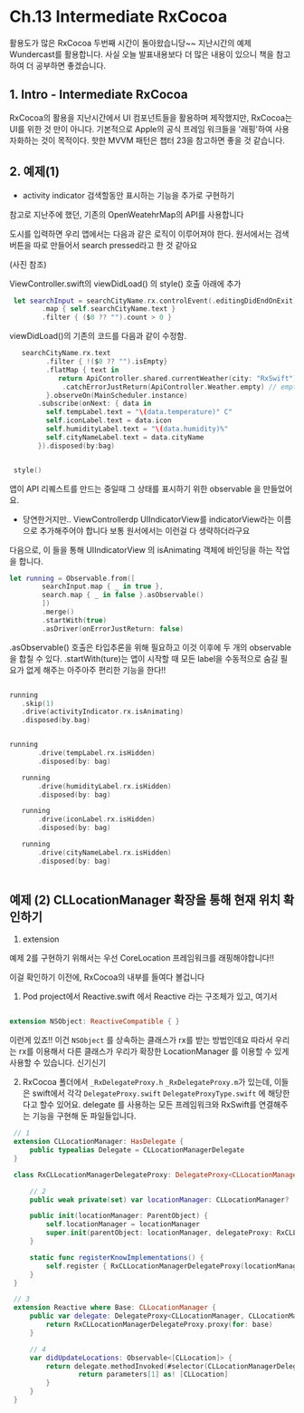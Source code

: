 # Ch.13 Intermediate RxCocoa

활용도가 많은 RxCocoa 두번째 시간이 돌아왔습니당~~ 지난시간의 예제 Wundercast를 활용합니다. 사실 오늘 발표내용보다 더 많은 내용이 있으니 책을 참고하여 더 공부하면 좋겠습니다.

## 1. Intro - Intermediate RxCocoa


RxCocoa의 활용을 지난시간에서 UI 컴포넌트들을 활용하며 제작했지만, RxCocoa는 UI를 위한 것 만이 아니다. 기본적으로 Apple의 공식 프레임 워크들을 '래핑'하여 사용자화하는 것이 목적이다.
핫한 MVVM 패턴은 챕터 23을 참고하면 좋을 것 같습니다.

## 2. 예제(1)

 * activity indicator 검색할동안 표시하는 기능을 추가로 구현하기

 
 참고로 지난주에 했던, 기존의  OpenWeatehrMap의 API를 사용합니다
 
 
 도시를 입력하면 우리 앱에서는 다음과 같은 로직이 이루어져야 한다. 
 원서에서는 검색 버튼을 따로 만들어서 search pressed라고 한 것 같아요
 
 (사진 참조)
 
 ViewController.swift의 viewDidLoad() 의 style() 호출 아래에 추가
 
 ```Swift
  let searchInput = searchCityName.rx.controlEvent(.editingDidEndOnExit).asObservable()
         .map { self.searchCityName.text }
         .filter { ($0 ?? "").count > 0 }
 
```

viewDidLoad()의 기존의 코드를 다음과 같이 수정함.
```Swift
   searchCityName.rx.text
         .filter { !($0 ?? "").isEmpty}
         .flatMap { text in
            return ApiController.shared.currentWeather(city: "RxSwift")
             .catchErrorJustReturn(ApiController.Weather.empty) // empty value 처리
         }.observeOn(MainScheduler.instance)
       .subscribe(onNext: { data in
         self.tempLabel.text = "\(data.temperature)° C"
         self.iconLabel.text = data.icon
         self.humidityLabel.text = "\(data.humidity)%"
         self.cityNameLabel.text = data.cityName
       }).disposed(by:bag)


 style()
 ```
 
 앱이 API 리퀘스트를 만드는 중일때 그 상태를 표시하기 위한 observable 을 만들었어요. 
 
 
 * 당연한거지만.. ViewControllerdp UIIndicatorView를 indicatorView라는 이름으로 추가해주어야 합니다
 보통 원서에서는 이런걸 다 생략하더라구요 
 
 다음으로, 이 들을 통해 UIIndicatorView 의 isAnimating 객체에 바인딩을 하는 작업을 합니다.
 
 ```Swift
 let running = Observable.from([
         searchInput.map { _ in true },
         search.map { _ in false }.asObservable()
         ])
         .merge()
         .startWith(true)
         .asDriver(onErrorJustReturn: false)
  ```
 
 .asObservable() 호출은 타입추론을 위해 필요하고 이것 이후에 두 개의 observable을 합칠 수 있다.
 .startWith(ture)는 앱이 시작할 때 모든 label을 수동적으로 숨길 필요가 없게 해주는 아주아주 편리한 기능을 한다!!
 
 
 ```Swift
 
 running
 	.skip(1)
 	.drive(activityIndicator.rx.isAnimating)
 	.disposed(by.bag)
 
 ```
 
 
  ```Swift
  
  running
         .drive(tempLabel.rx.isHidden)
         .disposed(by: bag)

     running
         .drive(humidityLabel.rx.isHidden)
         .disposed(by: bag)

     running
         .drive(iconLabel.rx.isHidden)
         .disposed(by: bag)

     running
         .drive(cityNameLabel.rx.isHidden)
         .disposed(by: bag)
   
 ```
 
 
 ## 예제 (2) CLLocationManager 확장을 통해 현재 위치 확인하기
 
 
 1. extension 
 
예제 2를 구현하기 위해서는 우선 CoreLocation 프레임워크를 래핑해야합니다!!

이걸 확인하기 이전에, RxCocoa의 내부를 들여다 볼겁니다

1) Pod project에서 Reactive.swift 에서 Reactive<Base> 라는 구조체가 있고, 여기서

```Swift

extension NSObject: ReactiveCompatible { }

```
이런게 있죠!! 
이건 ```NSObject``` 를 상속하는 클래스가 rx를 받는 방법인데요 따라서 우리는 rx를 이용해서 다른 클래스가 우리가 확장한 LocationManager 를 이용할 수 있게 사용할 수 있습니다.
신기신기


2) RxCocoa 폴더에서 ```_RxDelegateProxy.h```  ```_RxDelegateProxy.m```가 있는데, 이들은 swift에서 각각 ```DelegateProxy.swift``` ```DelegateProxyType.swift``` 에 해당한다고 할수 있어요. delegate 를 사용하는 모든 프레임워크와 RxSwift를 연결해주는 기능을 구현해 둔 파일들입니다.

```Swift
 // 1
 extension CLLocationManager: HasDelegate {
     public typealias Delegate = CLLocationManagerDelegate
 }

 class RxCLLocationManagerDelegateProxy: DelegateProxy<CLLocationManager, CLLocationManagerDelegate>, DelegateProxyType, CLLocationManagerDelegate {

     // 2
     public weak private(set) var locationManager: CLLocationManager?

     public init(locationManager: ParentObject) {
         self.locationManager = locationManager
         super.init(parentObject: locationManager, delegateProxy: RxCLLocationManagerDelegateProxy.self)
     }

     static func registerKnowImplementations() {
         self.register { RxCLLocationManagerDelegateProxy(locationManager: $0) }
     }
 }

 // 3
 extension Reactive where Base: CLLocationManager {
     public var delegate: DelegateProxy<CLLocationManager, CLLocationManagerDelegate> {
         return RxCLLocationManagerDelegateProxy.proxy(for: base)
     }

     // 4
     var didUpdateLocations: Observable<[CLLocation]> {
         return delegate.methodInvoked(#selector(CLLocationManagerDelegate.locationManager(_:didUpdateLocations:))).map { parameters in
                 return parameters[1] as! [CLLocation]
         }
     }
 }
 ```
